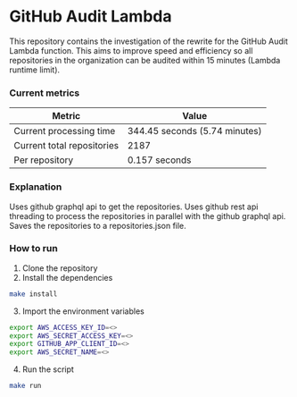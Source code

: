 # GitHub Audit Lambda 

This repository contains the investigation of the rewrite for the GitHub Audit Lambda function. This aims to improve speed and efficiency so all repositories in the organization can be audited within 15 minutes (Lambda runtime limit).


### Current metrics

| Metric | Value |
| --- | --- |
| Current processing time | 344.45 seconds (5.74 minutes) |
| Current total repositories | 2187 |
| Per repository | 0.157 seconds |

### Explanation

Uses github graphql api to get the repositories.
Uses github rest api threading to process the repositories in parallel with the github graphql api.
Saves the repositories to a repositories.json file.

### How to run

1. Clone the repository
2. Install the dependencies

```bash
make install
```

3. Import the environment variables

```bash
export AWS_ACCESS_KEY_ID=<>
export AWS_SECRET_ACCESS_KEY=<>
export GITHUB_APP_CLIENT_ID=<>
export AWS_SECRET_NAME=<>
```

4. Run the script

```bash
make run
```

